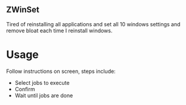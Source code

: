 ## ZWinSet
Tired of reinstalling all applications and set all 10 windows settings and remove bloat each time I reinstall windows.

# Usage
Follow instructions on screen, steps include:
* Select jobs to execute
* Confirm
* Wait until jobs are done
